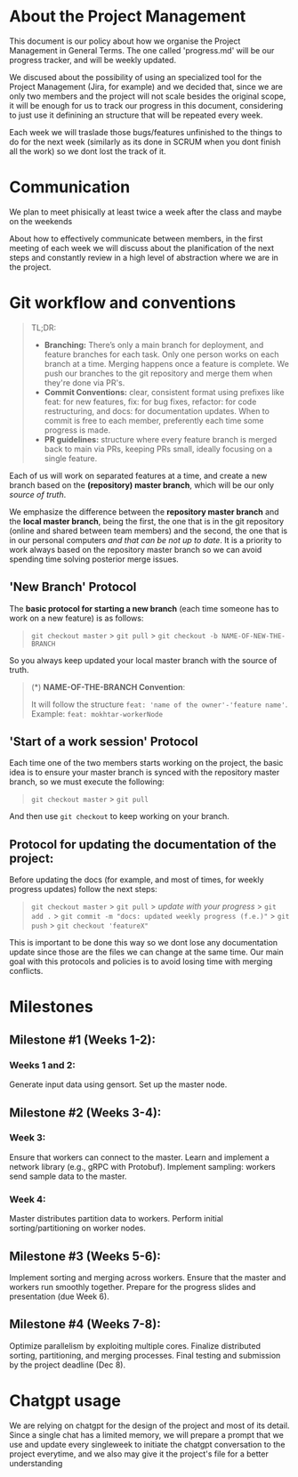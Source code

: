 # About the Project Management

This document is our policy about how we organise the Project Management in General Terms. The one called 'progress.md' will be our progress tracker, and will be weekly updated.

We discused about the possibility of using an specialized tool for the Project Management (Jira, for example) and we decided that, since we are only two members and the project will not scale besides the original scope, it will be enough for us to track our progress in this document, considering to just use it definining an structure that will be repeated every week.

Each week we will traslade those bugs/features unfinished to the things to do for the next week (similarly as its done in SCRUM when you dont finish all the work) so we dont lost the track of it.

# Communication

We plan to meet phisically at least twice a week after the class and maybe on the weekends

About how to effectively communicate between members, in the first meeting of each week we will discuss about the planification of the next steps and constantly review in a high level of abstraction where we are in the project.

# Git workflow and conventions

> TL;DR:
>
> - **Branching:** There’s only a main branch for deployment, and feature branches for each task. Only one person works on each branch at a time. Merging happens once a feature is complete. We push our branches to the git repository and merge them when they're done via PR's.
> - **Commit Conventions:** clear, consistent format using prefixes like feat: for new features, fix: for bug fixes, refactor: for code restructuring, and docs: for documentation updates. When to commit is free to each member, preferently each time some progress is made.
> - **PR guidelines:** structure where every feature branch is merged back to main via PRs, keeping PRs small, ideally focusing on a single feature.

Each of us will work on separated features at a time, and create a new branch based on the **(repository) master branch**, which will be our only _source of truth_.

We emphasize the difference between the **repository master branch** and the **local master branch**, being the first, the one that is in the git repository (online and shared between team members) and the second, the one that is in our personal computers _and that can be not up to date_. It is a priority to work always based on the repository master branch so we can avoid spending time solving posterior merge issues.

## 'New Branch' Protocol

The **basic protocol for starting a new branch** (each time someone has to work on a new feature) is as follows:

> `git checkout master` > `git pull` > `git checkout -b NAME-OF-NEW-THE-BRANCH`

So you always keep updated your local master branch with the source of truth.

> (\*) **NAME-OF-THE-BRANCH Convention**:
>
> It will follow the structure `feat: 'name of the owner'-'feature name'`. Example: `feat: mokhtar-workerNode`

## 'Start of a work session' Protocol

Each time one of the two members starts working on the project, the basic idea is to ensure your master branch is synced with the repository master branch, so we must execute the following:

> `git checkout master` > `git pull`

And then use `git checkout` to keep working on your branch.

## Protocol for updating the documentation of the project:

Before updating the docs (for example, and most of times, for weekly progress updates) follow the next steps:

> `git checkout master` > `git pull` > _update with your progress_ > `git add .` > `git commit -m "docs: updated weekly progress (f.e.)"` > `git push` > `git checkout 'featureX"`

This is important to be done this way so we dont lose any documentation update since those are the files we can change at the same time. Our main goal with this protocols and policies is to avoid losing time with merging conflicts.

# Milestones

## Milestone #1 (Weeks 1-2):

### Weeks 1 and 2:

Generate input data using gensort.
Set up the master node.

## Milestone #2 (Weeks 3-4):

### Week 3:

Ensure that workers can connect to the master.
Learn and implement a network library (e.g., gRPC with Protobuf).
Implement sampling: workers send sample data to the master.

### Week 4:

Master distributes partition data to workers.
Perform initial sorting/partitioning on worker nodes.

## Milestone #3 (Weeks 5-6):

Implement sorting and merging across workers.
Ensure that the master and workers run smoothly together.
Prepare for the progress slides and presentation (due Week 6).

## Milestone #4 (Weeks 7-8):

Optimize parallelism by exploiting multiple cores.
Finalize distributed sorting, partitioning, and merging processes.
Final testing and submission by the project deadline (Dec 8).

# Chatgpt usage

We are relying on chatgpt for the design of the project and most of its detail. Since a single chat has a limited memory, we will prepare a prompt that we use and update every singleweek to initiate the chatgpt conversation to the project everytime, and we also may give it the project's file for a better understanding
